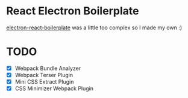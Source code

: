 # React Electron Boilerplate

[electron-react-boilerplate](https://github.com/electron-react-boilerplate/electron-react-boilerplate) was a little too complex so I made my own :)

# TODO

- [x] Webpack Bundle Analyzer
- [x] Webpack Terser Plugin
- [x] Mini CSS Extract Plugin
- [x] CSS Minimizer Webpack Plugin
